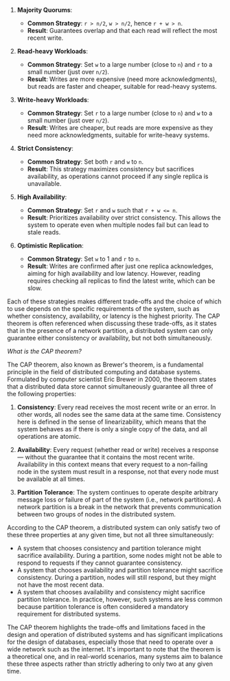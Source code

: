 1. **Majority Quorums**:
    - **Common Strategy**: `r > n/2`, `w > n/2`, hence `r + w > n`.
    - **Result**: Guarantees overlap and that each read will reflect the most recent write.
2. **Read-heavy Workloads**:
    
    - **Common Strategy**: Set `w` to a large number (close to `n`) and `r` to a small number (just over `n/2`).
    - **Result**: Writes are more expensive (need more acknowledgments), but reads are faster and cheaper, suitable for read-heavy systems.
3. **Write-heavy Workloads**:
    
    - **Common Strategy**: Set `r` to a large number (close to `n`) and `w` to a small number (just over `n/2`).
    - **Result**: Writes are cheaper, but reads are more expensive as they need more acknowledgments, suitable for write-heavy systems.
4. **Strict Consistency**:
    
    - **Common Strategy**: Set both `r` and `w` to `n`.
    - **Result**: This strategy maximizes consistency but sacrifices availability, as operations cannot proceed if any single replica is unavailable.
5. **High Availability**:
    
    - **Common Strategy**: Set `r` and `w` such that `r + w <= n`.
    - **Result**: Prioritizes availability over strict consistency. This allows the system to operate even when multiple nodes fail but can lead to stale reads.
6. **Optimistic Replication**:
    
    - **Common Strategy**: Set `w` to 1 and `r` to `n`.
    - **Result**: Writes are confirmed after just one replica acknowledges, aiming for high availability and low latency. However, reading requires checking all replicas to find the latest write, which can be slow.

Each of these strategies makes different trade-offs and the choice of which to use depends on the specific requirements of the system, such as whether consistency, availability, or latency is the highest priority. The CAP theorem is often referenced when discussing these trade-offs, as it states that in the presence of a network partition, a distributed system can only guarantee either consistency or availability, but not both simultaneously.

*What is the CAP theorem?*

The CAP theorem, also known as Brewer's theorem, is a fundamental principle in the field of distributed computing and database systems. Formulated by computer scientist Eric Brewer in 2000, the theorem states that a distributed data store cannot simultaneously guarantee all three of the following properties:

1. **Consistency**: Every read receives the most recent write or an error. In other words, all nodes see the same data at the same time. Consistency here is defined in the sense of linearizability, which means that the system behaves as if there is only a single copy of the data, and all operations are atomic.
    
2. **Availability**: Every request (whether read or write) receives a response — without the guarantee that it contains the most recent write. Availability in this context means that every request to a non-failing node in the system must result in a response, not that every node must be available at all times.
    
3. **Partition Tolerance**: The system continues to operate despite arbitrary message loss or failure of part of the system (i.e., network partitions). A network partition is a break in the network that prevents communication between two groups of nodes in the distributed system.
    

According to the CAP theorem, a distributed system can only satisfy two of these three properties at any given time, but not all three simultaneously:

- A system that chooses consistency and partition tolerance might sacrifice availability. During a partition, some nodes might not be able to respond to requests if they cannot guarantee consistency.
- A system that chooses availability and partition tolerance might sacrifice consistency. During a partition, nodes will still respond, but they might not have the most recent data.
- A system that chooses availability and consistency might sacrifice partition tolerance. In practice, however, such systems are less common because partition tolerance is often considered a mandatory requirement for distributed systems.

The CAP theorem highlights the trade-offs and limitations faced in the design and operation of distributed systems and has significant implications for the design of databases, especially those that need to operate over a wide network such as the internet. It's important to note that the theorem is a theoretical one, and in real-world scenarios, many systems aim to balance these three aspects rather than strictly adhering to only two at any given time.